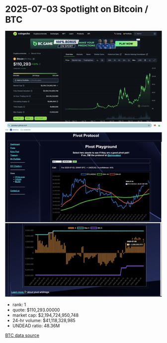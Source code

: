 # 2025-07-03 Spotlight on Bitcoin / BTC 



![Coingecko chart for BTC](imgs/01a-btc.png) 
![BTC / UNDEAD ratio](imgs/01b-ratio.png) 
![BTC / UNDEAD ratio δ](imgs/01c-delta.png) 


* rank: 1 
* quote: $110,293.00000 
* market cap: $2,194,724,950,748 
* 24-hr volume: $41,118,328,985 
* UNDEAD ratio: 48.36M 

[BTC data source](https://www.coingecko.com/en/coins/bitcoin) 

